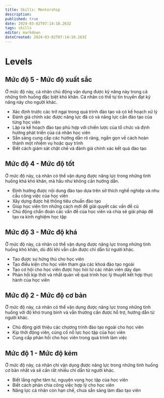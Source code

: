 ```yaml
---
title: Skills: Mentorship
description: 
published: true
date: 2024-03-02T07:14:10.263Z
tags: skills
editor: markdown
dateCreated: 2024-03-02T07:14:10.263Z
---
```


# Levels

## Mức độ 5 - Mức độ xuất sắc

Ở mức độ này, cá nhân chủ động vận dụng được kỹ năng này trong cả những tình huống đặc biệt khó khăn. Cá nhân có thể tự tin truyền đạt kỹ năng này cho người khác.

- Xác định trước các trở ngại trong quá trình đào tạo và có kế hoạch xử lý
- Đánh giá chính xác được năng lực đã có và năng lực cần đào tạo của từng học viên
- Lập ra kế hoạch đào tạo phù hợp với chiến lược của tổ chức và định hướng phát triển của cá nhân học viên
- Sẵn sàng cung cấp các hướng dẫn rõ ràng, ngắn gọn về cách hoàn thành một nhiệm vụ hoặc quy trình
- Biết cách giám sát chặt chẽ và đánh giá chính xác kết quả đào tạo

## Mức độ 4 - Mức độ tốt

Ở mức độ này, cá nhân có thể vận dụng được năng lực trong những tình huống khá khó khăn, mà hầu như không cần hướng dẫn.

- Định hướng được nội dung đào tạo dựa trên sở thích nghề nghiệp và nhu cầu công việc của học viên
- Xây dựng được hệ thống tiêu chuẩn đào tạo
- Giúp học viên tìm những cách mới để giải quyết các vấn đề cũ
- Chủ động chẩn đoán các vấn đề của học viên và chia sẻ giải pháp để tạo ra kinh nghiệm học tập

## Mức độ 3 - Mức độ khá

Ở mức độ này, cá nhân có thể vận dụng được năng lực trong những tình huống khó khăn, dù đôi khi vẫn cần được chỉ dẫn từ người khác.

- Tạo được sự hứng thú cho học viên
- Tạo điều kiện cho học viên tham gia các khoá đào tạo ngoài
- Tạo cơ hội cho học viên được học hỏi từ các nhân viên dày dạn
- Phản hồi kịp thời và nhất quán về quá trình học lý thuyết kết hợp thực hành của học viên

## Mức độ 2 - Mức độ cơ bản

Ở mức độ này, cá nhân có thể vận dụng được năng lực trong những tình huống với độ khó trung bình và vẫn thường cần được hỗ trợ, hướng dẫn từ người khác.

- Chủ động giới thiệu các chương trình đào tạo ngoài cho học viên
- Kịp thời động viên, củng cố nỗ lực học tập của học viên
- Cung cấp phản hồi cho học viên trong quá trình làm việc

## Mức độ 1 - Mức độ kém

Ở mức độ này, cá nhân chỉ vận dụng được năng lực trong những tình huống cơ bản nhất và sẽ cần rất nhiều chỉ dẫn từ người khác.

- Biết lắng nghe tâm tư, nguyện vọng học tập của học viên
- Biết cách phân chia công việc hợp lý cho học viên
- Năng lực cá nhân còn hạn chế, chưa sẵn sàng làm đào tạo viên

